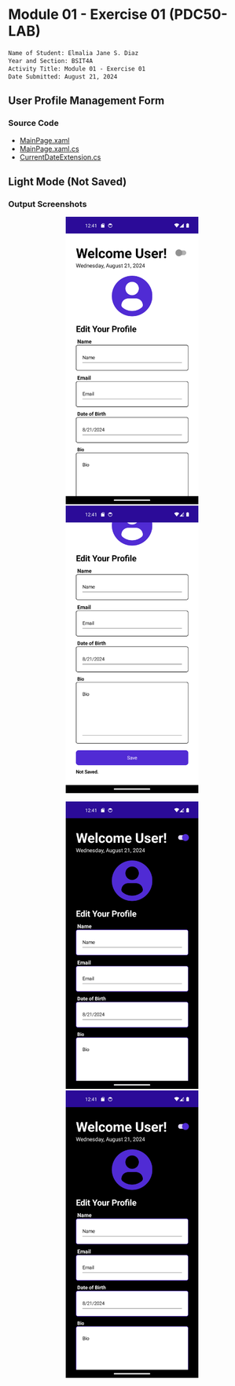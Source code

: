 # Module 01 - Exercise 01 (PDC50-LAB)

    Name of Student: Elmalia Jane S. Diaz
    Year and Section: BSIT4A
    Activity Title: Module 01 - Exercise 01
    Date Submitted: August 21, 2024

## User Profile Management Form
### Source Code
- [MainPage.xaml](Module01Exercise01/MainPage.xaml)
- [MainPage.xaml.cs](Module01Exercise01/MainPage.xaml.cs)
- [CurrentDateExtension.cs](Module01Exercise01/CurrentDateExtension.cs)

## Light Mode (Not Saved)
### Output Screenshots
<p align="center">
    <img src="Screenshots/LightModeNotSaved-1.png" alt="LightModeNotSaved-1" width="270" height="585">
    <img src="Screenshots/LightModeNotSaved-2.png" alt="LightModeNotSaved-2" width="270" height="585">
</p>
<p align="center">
    <img src="Screenshots/DarkModeNotSaved-1.png" alt="DarkModeNotSaved-1" width="270" height="585">
    <img src="Screenshots/DarkModeNotSaved-1.png" alt="DarkModeNotSaved-2" width="270" height="585">
</p>